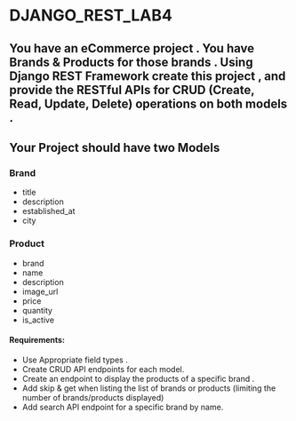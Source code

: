 # DJANGO_REST_LAB4

## You have an eCommerce project . You have Brands & Products for those brands . Using Django REST Framework create this project , and provide the RESTful APIs for CRUD (Create, Read, Update, Delete) operations on both models .

## Your Project should have two Models 

### Brand
- title
- description
- established_at
- city


### Product
- brand
- name
- description
- image_url
- price
- quantity
- is_active


#### Requirements:

- Use Appropriate field types .
- Create CRUD API endpoints for each model.
- Create an endpoint to display the products of a specific brand . 
- Add skip & get when listing the list of brands or products (limiting the number of brands/products displayed)
- Add search API endpoint for a specific brand by name. 
